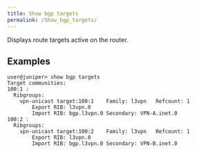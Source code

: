 ```yaml
---
title: Show bgp targets
permalink: /Show_bgp_targets/
---
```


Displays route targets active on the router.

Examples
--------

    user@juniper> show bgp targets
    Target communities:
    100:1 :
      Ribgroups:
        vpn-unicast target:100:1    Family: l3vpn   Refcount: 1
            Export RIB: l3vpn.0
            Import RIB: bgp.l3vpn.0 Secondary: VPN-A.inet.0
    100:2 :
      Ribgroups:
        vpn-unicast target:100:2    Family: l3vpn   Refcount: 1
            Export RIB: l3vpn.0
            Import RIB: bgp.l3vpn.0 Secondary: VPN-B.inet.0